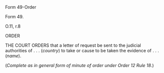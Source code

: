 Form 49-Order

Form 49.

O.11, r.8

ORDER

THE COURT ORDERS that a letter of request be sent to the judicial
authorities of . . . (*country*) to take or cause to be taken the
evidence of . . . (*name*).

(*Complete as in general form of minute of order under Order 12 Rule
18*.)

